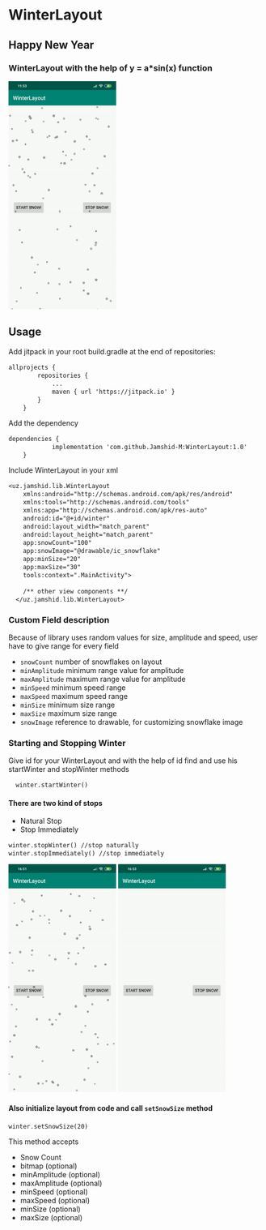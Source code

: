 # WinterLayout 

## Happy New Year

### WinterLayout with the help of y = a*sin(x) function

<img src ="https://github.com/Jamshid-M/WinterLayout/blob/master/gifs/winter.gif" height="450" width="213">


## Usage

Add jitpack in your root build.gradle at the end of repositories:

```
allprojects {
		repositories {
			...
			maven { url 'https://jitpack.io' }
		}
	}
  ```
  
Add the dependency
```
dependencies {
	        implementation 'com.github.Jamshid-M:WinterLayout:1.0'
	}
```

Include WinterLayout in your xml

```
<uz.jamshid.lib.WinterLayout 
    xmlns:android="http://schemas.android.com/apk/res/android"
    xmlns:tools="http://schemas.android.com/tools"
    xmlns:app="http://schemas.android.com/apk/res-auto"
    android:id="@+id/winter"
    android:layout_width="match_parent"
    android:layout_height="match_parent"
    app:snowCount="100"
    app:snowImage="@drawable/ic_snowflake"
    app:minSize="20"
    app:maxSize="30"
    tools:context=".MainActivity">
    
    /** other view components **/
  </uz.jamshid.lib.WinterLayout>
```
 
### Custom Field description

Because of library uses random values for size, amplitude and speed, user have to give range for every field

* ```snowCount``` number of snowflakes on layout
* ```minAmplitude``` minimum range value for amplitude
* ```maxAmplitude``` maximum range value for amplitude
* ```minSpeed``` minimum speed range
* ```maxSpeed``` maximum speed range
* ```minSize``` minimum size range
* ```maxSize``` maximum size range
* ```snowImage``` reference to drawable, for customizing snowflake image


### Starting and Stopping Winter

Give id for your WinterLayout and with the help of id find and use his startWinter and stopWinter methods
```
  winter.startWinter()
```

#### There are two kind of stops
* Natural Stop
* Stop Immediately

```
winter.stopWinter() //stop naturally
winter.stopImmediately() //stop immediately
```

<img src ="https://github.com/Jamshid-M/WinterLayout/blob/master/gifs/stop_normal.gif" height="450" width="213"> <img src ="https://github.com/Jamshid-M/WinterLayout/blob/master/gifs/stop_immediately.gif" height="450" width="213">

#### Also initialize layout from code and call ```setSnowSize``` method

```
winter.setSnowSize(20)
```
This method accepts
* Snow Count 
* bitmap (optional)
* minAmplitude (optional)
* maxAmplitude (optional)
* minSpeed (optional)
* maxSpeed (optional)
* minSize (optional)
* maxSize (optional)

